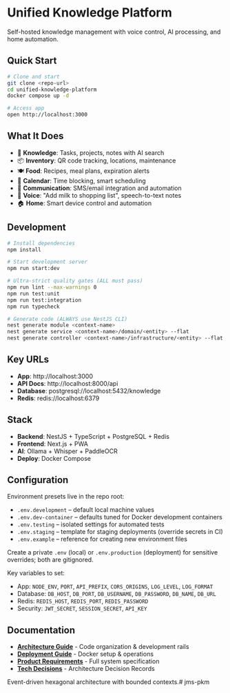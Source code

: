 # Unified Knowledge Platform

Self-hosted knowledge management with voice control, AI processing, and home automation.

## Quick Start

```bash
# Clone and start
git clone <repo-url>
cd unified-knowledge-platform
docker compose up -d

# Access app
open http://localhost:3000
```

## What It Does

- 📝 **Knowledge**: Tasks, projects, notes with AI search
- 📦 **Inventory**: QR code tracking, locations, maintenance
- 🍽️ **Food**: Recipes, meal plans, expiration alerts
- 📅 **Calendar**: Time blocking, smart scheduling
- 💬 **Communication**: SMS/email integration and automation
- 🎤 **Voice**: "Add milk to shopping list", speech-to-text notes
- 🏠 **Home**: Smart device control and automation

## Development

```bash
# Install dependencies
npm install

# Start development server
npm run start:dev

# Ultra-strict quality gates (ALL must pass)
npm run lint --max-warnings 0
npm run test:unit
npm run test:integration
npm run typecheck

# Generate code (ALWAYS use NestJS CLI)
nest generate module <context-name>
nest generate service <context-name>/domain/<entity> --flat
nest generate controller <context-name>/infrastructure/<entity> --flat
```

## Key URLs

- **App**: http://localhost:3000
- **API Docs**: http://localhost:8000/api
- **Database**: postgresql://localhost:5432/knowledge
- **Redis**: redis://localhost:6379

## Stack

- **Backend**: NestJS + TypeScript + PostgreSQL + Redis
- **Frontend**: Next.js + PWA
- **AI**: Ollama + Whisper + PaddleOCR
- **Deploy**: Docker Compose

## Configuration

Environment presets live in the repo root:

- `.env.development` – default local machine values
- `.env.dev-container` – defaults tuned for Docker development containers
- `.env.testing` – isolated settings for automated tests
- `.env.staging` – template for staging deployments (override secrets in CI)
- `.env.example` – reference for creating new environment files

Create a private `.env` (local) or `.env.production` (deployment) for sensitive overrides; both are gitignored.

Key variables to set:

- App: `NODE_ENV`, `PORT`, `API_PREFIX`, `CORS_ORIGINS`, `LOG_LEVEL`, `LOG_FORMAT`
- Database: `DB_HOST`, `DB_PORT`, `DB_USERNAME`, `DB_PASSWORD`, `DB_NAME`, `DB_URL`
- Redis: `REDIS_HOST`, `REDIS_PORT`, `REDIS_PASSWORD`
- Security: `JWT_SECRET`, `SESSION_SECRET`, `API_KEY`

## Documentation

- **[Architecture Guide](dev-docs/ARCHITECTURE.md)** - Code organization & development rails
- **[Deployment Guide](dev-docs/DEPLOYMENT.md)** - Docker setup & operations
- **[Product Requirements](dev-docs/PRD.md)** - Full system specification
- **[Tech Decisions](dev-docs/adr/)** - Architecture Decision Records

Event-driven hexagonal architecture with bounded contexts.# jms-pkm
